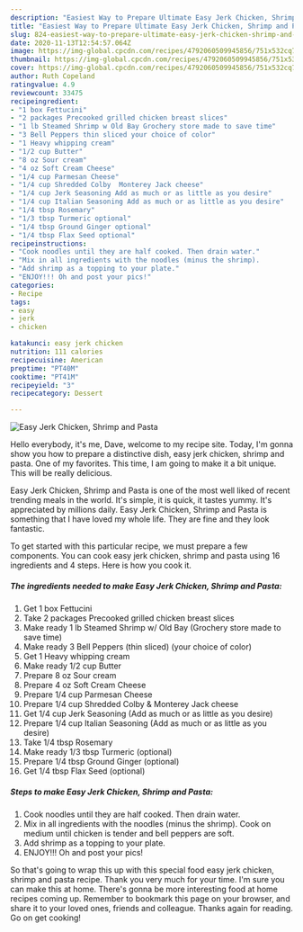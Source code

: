 ```yaml
---
description: "Easiest Way to Prepare Ultimate Easy Jerk Chicken, Shrimp and Pasta"
title: "Easiest Way to Prepare Ultimate Easy Jerk Chicken, Shrimp and Pasta"
slug: 824-easiest-way-to-prepare-ultimate-easy-jerk-chicken-shrimp-and-pasta
date: 2020-11-13T12:54:57.064Z
image: https://img-global.cpcdn.com/recipes/4792060509945856/751x532cq70/easy-jerk-chicken-shrimp-and-pasta-recipe-main-photo.jpg
thumbnail: https://img-global.cpcdn.com/recipes/4792060509945856/751x532cq70/easy-jerk-chicken-shrimp-and-pasta-recipe-main-photo.jpg
cover: https://img-global.cpcdn.com/recipes/4792060509945856/751x532cq70/easy-jerk-chicken-shrimp-and-pasta-recipe-main-photo.jpg
author: Ruth Copeland
ratingvalue: 4.9
reviewcount: 33475
recipeingredient:
- "1 box Fettucini"
- "2 packages Precooked grilled chicken breast slices"
- "1 lb Steamed Shrimp w Old Bay Grochery store made to save time"
- "3 Bell Peppers thin sliced your choice of color"
- "1 Heavy whipping cream"
- "1/2 cup Butter"
- "8 oz Sour cream"
- "4 oz Soft Cream Cheese"
- "1/4 cup Parmesan Cheese"
- "1/4 cup Shredded Colby  Monterey Jack cheese"
- "1/4 cup Jerk Seasoning Add as much or as little as you desire"
- "1/4 cup Italian Seasoning Add as much or as little as you desire"
- "1/4 tbsp Rosemary"
- "1/3 tbsp Turmeric optional"
- "1/4 tbsp Ground Ginger optional"
- "1/4 tbsp Flax Seed optional"
recipeinstructions:
- "Cook noodles until they are half cooked. Then drain water."
- "Mix in all ingredients with the noodles (minus the shrimp).         Cook on medium until chicken is tender and bell peppers are soft."
- "Add shrimp as a topping to your plate."
- "ENJOY!!! Oh and post your pics!"
categories:
- Recipe
tags:
- easy
- jerk
- chicken

katakunci: easy jerk chicken 
nutrition: 111 calories
recipecuisine: American
preptime: "PT40M"
cooktime: "PT41M"
recipeyield: "3"
recipecategory: Dessert

---
```



![Easy Jerk Chicken, Shrimp and Pasta](https://img-global.cpcdn.com/recipes/4792060509945856/751x532cq70/easy-jerk-chicken-shrimp-and-pasta-recipe-main-photo.jpg)

Hello everybody, it's me, Dave, welcome to my recipe site. Today, I'm gonna show you how to prepare a distinctive dish, easy jerk chicken, shrimp and pasta. One of my favorites. This time, I am going to make it a bit unique. This will be really delicious.

Easy Jerk Chicken, Shrimp and Pasta is one of the most well liked of recent trending meals in the world. It's simple, it is quick, it tastes yummy. It's appreciated by millions daily. Easy Jerk Chicken, Shrimp and Pasta is something that I have loved my whole life. They are fine and they look fantastic.




To get started with this particular recipe, we must prepare a few components. You can cook easy jerk chicken, shrimp and pasta using 16 ingredients and 4 steps. Here is how you cook it.

<!--inarticleads1-->

##### The ingredients needed to make Easy Jerk Chicken, Shrimp and Pasta:

1. Get 1 box Fettucini
1. Take 2 packages Precooked grilled chicken breast slices
1. Make ready 1 lb Steamed Shrimp w/ Old Bay (Grochery store made to save time)
1. Make ready 3 Bell Peppers (thin sliced) (your choice of color)
1. Get 1 Heavy whipping cream
1. Make ready 1/2 cup Butter
1. Prepare 8 oz Sour cream
1. Prepare 4 oz Soft Cream Cheese
1. Prepare 1/4 cup Parmesan Cheese
1. Prepare 1/4 cup Shredded Colby &amp; Monterey Jack cheese
1. Get 1/4 cup Jerk Seasoning (Add as much or as little as you desire)
1. Prepare 1/4 cup Italian Seasoning (Add as much or as little as you desire)
1. Take 1/4 tbsp Rosemary
1. Make ready 1/3 tbsp Turmeric (optional)
1. Prepare 1/4 tbsp Ground Ginger (optional)
1. Get 1/4 tbsp Flax Seed (optional)




<!--inarticleads2-->

##### Steps to make Easy Jerk Chicken, Shrimp and Pasta:

1. Cook noodles until they are half cooked. Then drain water.
1. Mix in all ingredients with the noodles (minus the shrimp).         Cook on medium until chicken is tender and bell peppers are soft.
1. Add shrimp as a topping to your plate.
1. ENJOY!!! Oh and post your pics!




So that's going to wrap this up with this special food easy jerk chicken, shrimp and pasta recipe. Thank you very much for your time. I'm sure you can make this at home. There's gonna be more interesting food at home recipes coming up. Remember to bookmark this page on your browser, and share it to your loved ones, friends and colleague. Thanks again for reading. Go on get cooking!
